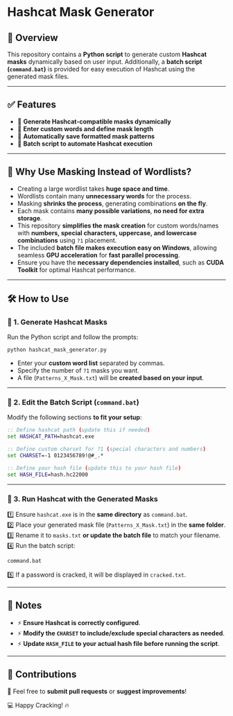 # Hashcat Mask Generator

## 📌 Overview

This repository contains a **Python script** to generate custom **Hashcat masks** dynamically based on user input. Additionally, a **batch script (`command.bat`)** is provided for easy execution of Hashcat using the generated mask files.

---

## ✅ Features

- 🔹 **Generate Hashcat-compatible masks dynamically**
- 🔹 **Enter custom words and define mask length**
- 🔹 **Automatically save formatted mask patterns**
- 🔹 **Batch script to automate Hashcat execution**

---

## 🔹 Why Use Masking Instead of Wordlists?

- Creating a large wordlist takes **huge space and time**.
- Wordlists contain many **unnecessary words** for the process.
- Masking **shrinks the process**, generating combinations **on the fly**.
- Each mask contains **many possible variations**, **no need for extra storage**.
- This repository **simplifies the mask creation** for custom words/names with **numbers, special characters, uppercase, and lowercase combinations** using `?1` placement.
- The included **batch file makes execution easy on Windows**, allowing seamless **GPU acceleration** for **fast parallel processing**.
- Ensure you have the **necessary dependencies installed**, such as **CUDA Toolkit** for optimal Hashcat performance.

---

## 🛠️ How to Use

### 🔹 1. Generate Hashcat Masks

Run the Python script and follow the prompts:

```bash
python hashcat_mask_generator.py
```

- Enter your **custom word list** separated by commas.
- Specify the number of `?1` masks you want.
- A file (`Patterns_X_Mask.txt`) will be **created based on your input**.

---

### 🔹 2. Edit the Batch Script (`command.bat`)

Modify the following sections **to fit your setup**:

```bat
:: Define hashcat path (update this if needed)
set HASHCAT_PATH=hashcat.exe

:: Define custom charset for ?1 (special characters and numbers)
set CHARSET=-1 0123456789!@#_.*

:: Define your hash file (update this to your hash file)
set HASH_FILE=hash.hc22000
```

---

### 🔹 3. Run Hashcat with the Generated Masks

1️⃣ Ensure `hashcat.exe` is in the **same directory** as `command.bat`.<br>
2️⃣ Place your generated mask file (`Patterns_X_Mask.txt`) in the **same folder**.<br>
3️⃣ Rename it to `masks.txt` **or update the batch file** to match your filename.<br>
4️⃣ Run the batch script:

```bat
command.bat
```

5️⃣ If a password is cracked, it will be displayed in `cracked.txt`.

---

## 📝 Notes

- ⚡ **Ensure Hashcat is correctly configured**.
- ⚡ **Modify the `CHARSET` to include/exclude special characters as needed**.
- ⚡ **Update `HASH_FILE` to your actual hash file before running the script**.

---

## 🤝 Contributions

🚀 Feel free to **submit pull requests** or **suggest improvements**!

💻 Happy Cracking! 🔥

